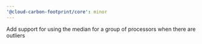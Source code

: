 ```yaml
---
'@cloud-carbon-footprint/core': minor
---
```


Add support for using the median for a group of processors when there are outliers
